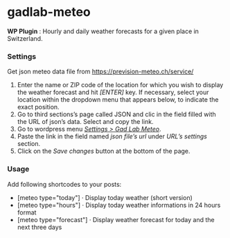 # gadlab-meteo
**WP Plugin** : Hourly and daily weather forecasts for a given place in Switzerland.

### Settings
Get json meteo data file from https://prevision-meteo.ch/service/

1. Enter the name or ZIP code of the location for which you wish to display the weather forecast and hit _[ENTER]_ key. If necessary, select your location within the dropdown menu that appears below, to indicate the exact position.
2. Go to third sections’s page called JSON and clic in the field filled with the URL of json’s data. Select and copy the link.
3. Go to wordpress menu _[Settings > Gad Lab Meteo](/wp-admin/options-general.php?page=gadlab-meteo)_.
4. Paste the link in the field named _json file’s url_ under _URL’s settings_ section.
5. Click on the _Save changes_ button at the bottom of the page.

### Usage
Add following shortcodes to your posts: 

- [meteo type="today"] · Display today weather (short version)
- [meteo type="hours"] · Display today weather informations in 24 hours format
- [meteo type="forecast"] · Display weather forecast for today and the next three days
